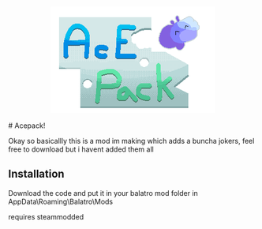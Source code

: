 <p align="center">
  <img src="https://github.com/6543ozne/Acepack_new/blob/main/Acepack_logo.png" alt="Acepack logo"/>
</p>
# Acepack!

Okay so basicallly this is a mod im making which adds a buncha jokers, feel free to download but i havent added them all



## Installation

Download the code and put it in your balatro mod folder in
AppData\Roaming\Balatro\Mods

requires steammodded
    
